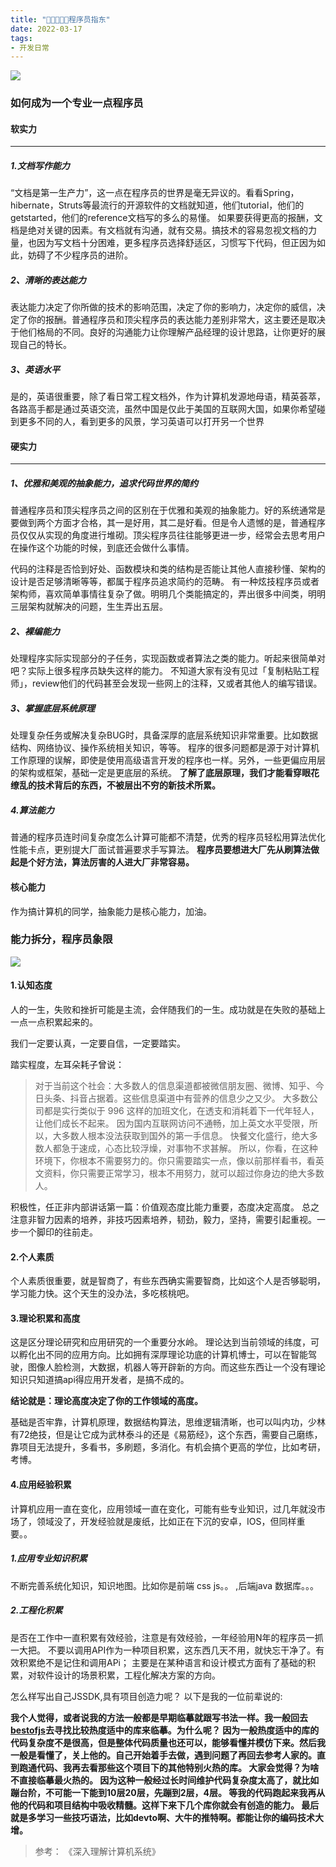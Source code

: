 ```yaml
---
title: "📣🐘🐘🐘🐘程序员指东"
date: 2022-03-17
tags: 
- 开发日常
---
```

![](https://upload-images.jianshu.io/upload_images/15312191-72731a26ee60634c.jpg?imageMogr2/auto-orient/strip%7CimageView2/2/w/1240)

### 如何成为一个专业一点程序员
#### 软实力
---
##### 1.文档写作能力
“文档是第一生产力”，这一点在程序员的世界是毫无异议的。看看Spring，hibernate，Struts等最流行的开源软件的文档就知道，他们tutorial，他们的getstarted，他们的reference文档写的多么的易懂。
如果要获得更高的报酬，文档是绝对关键的因素。有文档就有沟通，就有交易。搞技术的容易忽视文档的力量，也因为写文档十分困难，更多程序员选择舒适区，习惯写下代码，但正因为如此，妨碍了不少程序员的进阶。


##### 2、清晰的表达能力
表达能力决定了你所做的技术的影响范围，决定了你的影响力，决定你的威信，决定了你的报酬。普通程序员和顶尖程序员的表达能力差别非常大，这主要还是取决于他们格局的不同。良好的沟通能力让你理解产品经理的设计思路，让你更好的展现自己的特长。
##### 3、英语水平
是的，英语很重要，除了看日常工程文档外，作为计算机发源地母语，精英荟萃，各路高手都是通过英语交流，虽然中国是仅此于美国的互联网大国，如果你希望碰到更多不同的人，看到更多的风景，学习英语可以打开另一个世界
#### 硬实力
---
##### 1、优雅和美观的抽象能力，追求代码世界的简约
普通程序员和顶尖程序员之间的区别在于优雅和美观的抽象能力。好的系统通常是要做到两个方面才合格，其一是好用，其二是好看。但是令人遗憾的是，普通程序员仅仅从实现的角度进行堆砌。顶尖程序员往往能够更进一步，经常会去思考用户在操作这个功能的时候，到底还会做什么事情。

代码的注释是否恰到好处、函数模块和类的结构是否能让其他人直接秒懂、架构的设计是否足够清晰等等，都属于程序员追求简约的范畴。
有一种炫技程序员或者架构师，喜欢简单事情往复杂了做。明明几个类能搞定的，弄出很多中间类，明明三层架构就解决的问题，生生弄出五层。

##### 2、裸编能力
处理程序实际实现部分的子任务，实现函数或者算法之类的能力。听起来很简单对吧？实际上很多程序员缺失这样的能力。
不知道大家有没有见过「复制粘贴工程师」，review他们的代码甚至会发现一些网上的注释，又或者其他人的编写错误。

##### 3、掌握底层系统原理
处理复杂任务或解决复杂BUG时，具备深厚的底层系统知识非常重要。比如数据结构、网络协议、操作系统相关知识，等等。
程序的很多问题都是源于对计算机工作原理的误解，即使是使用高级语言开发的程序也一样。另外，一些更偏应用层的架构或框架，基础一定是更底层的系统。
**了解了底层原理，我们才能看穿眼花缭乱的技术背后的东西，不被层出不穷的新技术所累。**

##### 4.算法能力
普通的程序员连时间复杂度怎么计算可能都不清楚，优秀的程序员轻松用算法优化性能卡点，更别提大厂面试普遍要求手写算法。
**程序员要想进大厂先从刷算法做起是个好方法，算法厉害的人进大厂非常容易。**


#### 核心能力
作为搞计算机的同学，抽象能力是核心能力，加油。


### 能力拆分，程序员象限
![](https://upload-images.jianshu.io/upload_images/15312191-ad02c1fdf9fab09c.png?imageMogr2/auto-orient/strip%7CimageView2/2/w/1240)

#### 1.认知态度
人的一生，失败和挫折可能是主流，会伴随我们的一生。成功就是在失败的基础上一点一点积累起来的。

我们一定要认真，一定要自信，一定要踏实。

踏实程度，左耳朵耗子曾说：
>对于当前这个社会：大多数人的信息渠道都被微信朋友圈、微博、知乎、今日头条、抖音占据着。这些信息渠道中有营养的信息少之又少。
大多数公司都是实行类似于 996 这样的加班文化，在透支和消耗着下一代年轻人，让他们成长不起来。
因为国内互联网访问不通畅，加上英文水平受限，所以，大多数人根本没法获取到国外的第一手信息。
快餐文化盛行，绝大多数人都急于速成，心态比较浮燥，对事物不求甚解。
所以，你看，在这种环境下，你根本不需要努力的。你只需要踏实一点，像以前那样看书，看英文资料，你只需要正常学习，根本不用努力，就可以超过你身边的绝大多数人。

积极性，任正非内部讲话第一篇：价值观态度比能力重要，态度决定高度。
总之注意非智力因素的培养，非技巧因素培养，韧劲，毅力，坚持，需要引起重视。一步一个脚印的往前走。
#### 2.个人素质 
个人素质很重要，就是智商了，有些东西确实需要智商，比如这个人是否够聪明，学习能力快。这个天生的没办法，多吃核桃吧。
#### 3.理论积累和高度
这是区分理论研究和应用研究的一个重要分水岭。
理论达到当前领域的纬度，可以孵化出不同的应用方向。比如拥有深厚理论功底的计算机博士，可以在智能驾驶，图像人脸检测，大数据，机器人等开辟新的方向。而这些东西让一个没有理论知识只知道搞api得应用开发者，是搞不成的。

**结论就是：理论高度决定了你的工作领域的高度。**

基础是否牢靠，计算机原理，数据结构算法，思维逻辑清晰，也可以叫内功，少林有72绝技，但是让它成为武林泰斗的还是《易筋经》，这个东西，需要自己磨练，靠项目无法提升，多看书，多刷题，多消化。有机会搞个更高的学位，比如考研，考博。

#### 4.应用经验积累
计算机应用一直在变化，应用领域一直在变化，可能有些专业知识，过几年就没市场了，领域没了，开发经验就是废纸，比如正在下沉的安卓，IOS，但同样重要。。

##### 1.应用专业知识积累
不断完善系统化知识，知识地图。比如你是前端 css js。。 ,后端java 数据库。。。
#####  2.工程化积累
是否在工作中一直积累有效经验，注意是有效经验，一年经验用N年的程序员一抓一大把。
不要以调用API作为一种项目积累，这东西几天不用，就快忘干净了。有效积累绝不是记住和调用APi；
主要是在某种语言和设计模式方面有了基础的积累，对软件设计的场景积累，工程化解决方案的方向。

怎么样写出自己JSSDK,具有项目创造力呢？
以下是我的一位前辈说的:


**我个人觉得，或者说我的方法一般都是早期临摹就跟写书法一样。我一般回去[bestofjs](https://bestofjs.org/)去寻找比较热度适中的库来临摹。为什么呢？
因为一般热度适中的库的代码复杂度不是很高，但是整体代码质量也还可以，能够看懂并模仿下来。然后我一般是看懂了，关上他的。自己开始着手去做，遇到问题了再回去参考人家的。直到跑通代码、我再去看那些这个项目下的其他特别火热的库。
大家会觉得？为啥不直接临摹最火热的。
因为这种一般经过长时间维护代码复杂度太高了，就比如蹦台阶，不可能一下能到10层20层，先蹦到2层，4层。
等我的代码跑起来我再从他的代码和项目结构中吸收精髓。这样下来下几个库你就会有创造的能力。
最后就是多学习一些技巧语法，比如devto啊、大牛的推特啊。都能让你的编码技术大增。**

> 参考： 《深入理解计算机系统》
